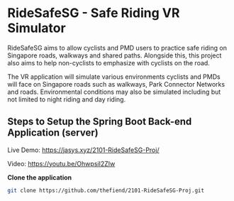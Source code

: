 # RideSafeSG - Safe Riding VR Simulator

RideSafeSG aims to allow cyclists and PMD users to
practice safe riding on Singapore roads, walkways and shared paths. Alongside this, this
project also aims to help non-cyclists to emphasize with cyclists on the road.

The VR application will simulate various environments cyclists and PMDs will face on
Singapore roads such as walkways, Park Connector Networks and roads. Environmental
conditions may also be simulated including but not limited to night riding and day riding.

## Steps to Setup the Spring Boot Back-end Application (server)

Live Demo:
https://jasys.xyz/2101-RideSafeSG-Proj/

Video: https://youtu.be/OhwpsiI2ZIw


**Clone the application**

   ```bash
   git clone https://github.com/thefiend/2101-RideSafeSG-Proj.git
   ```
